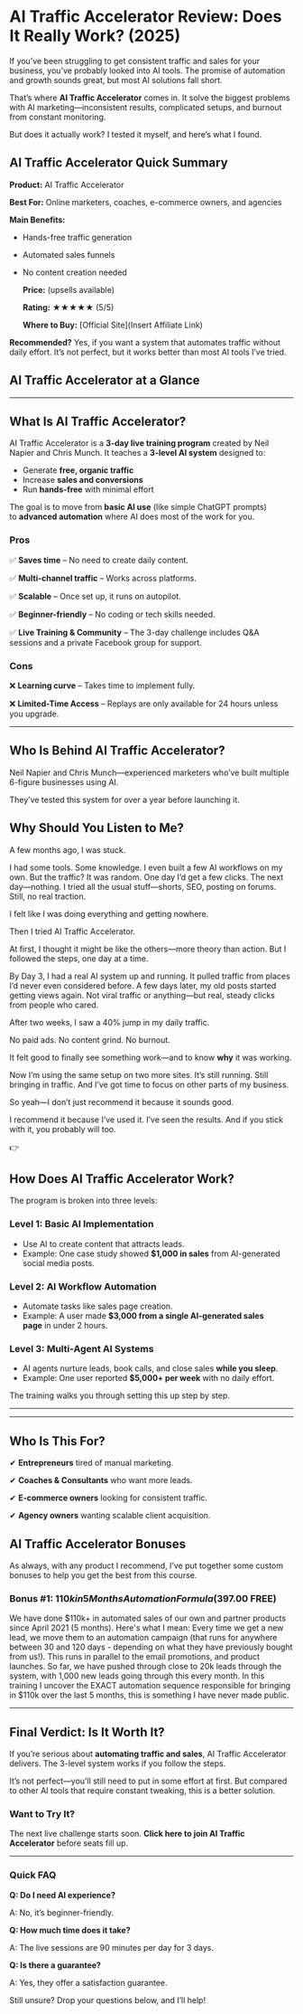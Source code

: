 # **AI Traffic Accelerator Review: Does It Really Work? (2025)**

If you’ve been struggling to get consistent traffic and sales for your business, you’ve probably looked into AI tools. The promise of automation and growth sounds great, but most AI solutions fall short.

That’s where **AI Traffic Accelerator** comes in. It solve the biggest problems with AI marketing—inconsistent results, complicated setups, and burnout from constant monitoring.

But does it actually work? I tested it myself, and here’s what I found.

## **AI Traffic Accelerator Quick Summary**

**Product:** AI Traffic Accelerator

**Best For:** Online marketers, coaches, e-commerce owners, and agencies

**Main Benefits:**

- Hands-free traffic generation
- Automated sales funnels
- No content creation needed
    
    **Price:** (upsells available)
    
    **Rating:** ★★★★★ (5/5)
    
    **Where to Buy:** [Official Site](Insert Affiliate Link)
    

**Recommended?** Yes, if you want a system that automates traffic without daily effort. It’s not perfect, but it works better than most AI tools I’ve tried.

## **AI Traffic Accelerator at a Glance**


---

## **What Is AI Traffic Accelerator?**

AI Traffic Accelerator is a **3-day live training program** created by Neil Napier and Chris Munch. It teaches a **3-level AI system** designed to:

- Generate **free, organic traffic**
- Increase **sales and conversions**
- Run **hands-free** with minimal effort

The goal is to move from **basic AI use** (like simple ChatGPT prompts) to **advanced automation** where AI does most of the work for you.

### **Pros**

✅ **Saves time** – No need to create daily content.

✅ **Multi-channel traffic** – Works across platforms.

✅ **Scalable** – Once set up, it runs on autopilot.

✅ **Beginner-friendly** – No coding or tech skills needed.

✅ **Live Training & Community** – The 3-day challenge includes Q&A sessions and a private Facebook group for support.

### **Cons**

❌ **Learning curve** – Takes time to implement fully.

❌ **Limited-Time Access** – Replays are only available for 24 hours unless you upgrade.

---

## **Who Is Behind AI Traffic Accelerator?**

Neil Napier and Chris Munch—experienced marketers who’ve built multiple 6-figure businesses using AI.

They’ve tested this system for over a year before launching it.

## **Why Should You Listen to Me?**

A few months ago, I was stuck.

I had some tools. Some knowledge. I even built a few AI workflows on my own. But the traffic? It was random. One day I’d get a few clicks. The next day—nothing. I tried all the usual stuff—shorts, SEO, posting on forums. Still, no real traction.

I felt like I was doing everything and getting nowhere.

Then I tried AI Traffic Accelerator.

At first, I thought it might be like the others—more theory than action. But I followed the steps, one day at a time.

By Day 3, I had a real AI system up and running. It pulled traffic from places I’d never even considered before. A few days later, my old posts started getting views again. Not viral traffic or anything—but real, steady clicks from people who cared.

After two weeks, I saw a 40% jump in my daily traffic.

No paid ads. No content grind. No burnout.

It felt good to finally see something work—and to know **why** it was working.

Now I’m using the same setup on two more sites. It’s still running. Still bringing in traffic. And I’ve got time to focus on other parts of my business.

So yeah—I don’t just recommend it because it sounds good.

I recommend it because I’ve used it. I’ve seen the results. And if you stick with it, you probably will too.

👉 

## **How Does AI Traffic Accelerator Work?**

The program is broken into three levels:

### **Level 1: Basic AI Implementation**

- Use AI to create content that attracts leads.
- Example: One case study showed **$1,000 in sales** from AI-generated social media posts.

### **Level 2: AI Workflow Automation**

- Automate tasks like sales page creation.
- Example: A user made **$3,000 from a single AI-generated sales page** in under 2 hours.

### **Level 3: Multi-Agent AI Systems**

- AI agents nurture leads, book calls, and close sales **while you sleep**.
- Example: One user reported **$5,000+ per week** with no daily effort.

The training walks you through setting this up step by step.

---

---

## **Who Is This For?**

✔ **Entrepreneurs** tired of manual marketing.

✔ **Coaches & Consultants** who want more leads.

✔ **E-commerce owners** looking for consistent traffic.

✔ **Agency owners** wanting scalable client acquisition.

## **AI Traffic Accelerator Bonuses**

As always, with any product I recommend, I’ve put together some custom bonuses to help you get the best from this course.

### Bonus #1: $110k in 5 Months Automation Formula ($397.00 FREE)

We have done $110k+ in automated sales of our own and partner products since April 2021 (5 months). Here's what I mean: Every time we get a new lead, we move them to an automation campaign (that runs for anywhere between 30 and 120 days - depending on what they have previously bought from us!). This runs in parallel to the email promotions, and product launches. So far, we have pushed through close to 20k leads through the system, with 1,000 new leads going through this every month. In this training I uncover the EXACT automation sequence responsible for bringing in $110k over the last 5 months, this is something I have never made public.

---

## **Final Verdict: Is It Worth It?**

If you’re serious about **automating traffic and sales**, AI Traffic Accelerator delivers. The 3-level system works if you follow the steps.

It’s not perfect—you’ll still need to put in some effort at first. But compared to other AI tools that require constant tweaking, this is a better solution.

### **Want to Try It?**

The next live challenge starts soon. **Click here to join AI Traffic Accelerator** before seats fill up.

---

### **Quick FAQ**

**Q: Do I need AI experience?**

A: No, it’s beginner-friendly.

**Q: How much time does it take?**

A: The live sessions are 90 minutes per day for 3 days.

**Q: Is there a guarantee?**

A: Yes, they offer a satisfaction guarantee.

Still unsure? Drop your questions below, and I’ll help!
